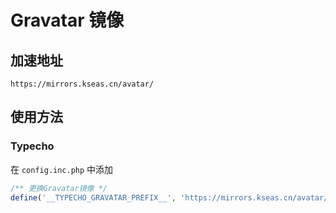 # Gravatar 镜像
## 加速地址
```
https://mirrors.kseas.cn/avatar/
```

## 使用方法
### Typecho
在 `config.inc.php` 中添加
```php
/** 更换Gravatar镜像 */
define('__TYPECHO_GRAVATAR_PREFIX__', 'https://mirrors.kseas.cn/avatar/');
```
